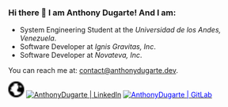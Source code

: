 ### Hi there 👋 I am Anthony Dugarte! And I am:

<!--
**AnthonyDugarte/AnthonyDugarte** is a ✨ _special_ ✨ repository because its `README.md` (this file) appears on your GitHub profile.

Here are some ideas to get you started:

- 🔭 I’m currently working on ...
- 🌱 I’m currently learning ...
- 👯 I’m looking to collaborate on ...
- 🤔 I’m looking for help with ...
- 💬 Ask me about ...
- 📫 How to reach me: ...
- 😄 Pronouns: ...
- ⚡ Fun fact: ...
-->

- System Engineering Student at the _Universidad de los Andes, Venezuela_.
- Software Developer at _Ignis Gravitas, Inc_.
- Software Developer at _Novateva, Inc_.

You can reach me at: <contact@anthonydugarte.dev>.

<!-- [<img alt="AnthonyDugarte | website" src="https://cdn.jsdelivr.net/npm/simple-icons@v3/icons/gmail.svg" width="32px" />][gmail] -->

[<img alt="AnthonyDugarte | website" src="https://raw.githubusercontent.com/iconic/open-iconic/master/svg/globe.svg" width="32px" />][website]
[<img alt="AnthonyDugarte | LinkedIn" src="https://cdn.jsdelivr.net/npm/simple-icons@v3/icons/linkedin.svg" width="32px" />][linkedin]
[<img alt="AnthonyDugarte | GitLab" src="https://cdn.jsdelivr.net/npm/simple-icons@v3/icons/gitlab.svg" style="color: blue;" width="32px" />][gitlab]

<!-- [<img alt="AnthonyDugarte | twitter" src="https://cdn.jsdelivr.net/npm/simple-icons@v3/icons/twitter.svg" width="32px" />][twitter] -->

[website]: https://anthonydugarte.dev
[gmail]: mailto:toonny1998@gmail.com
[linkedin]: https://www.linkedin.com/in/anthonydugarte
[twitter]: https://twitter.com/AnthonyDugarte8
[gitlab]: https://gitlab.com/AnthonyDugarte

